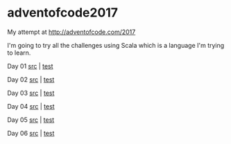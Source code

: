 # adventofcode2017
My attempt at http://adventofcode.com/2017

I'm going to try all the challenges using Scala which is a language I'm trying to learn.

Day 01 [src](advent/src/main/scala/advent/Day01.scala) | [test](advent/test/main/scala/advent/Day01.scala)

Day 02 [src](advent/src/main/scala/advent/Day02.scala) | [test](advent/test/main/scala/advent/Day02.scala)

Day 03 [src](advent/src/main/scala/advent/Day03.scala) | [test](advent/test/main/scala/advent/Day03.scala)

Day 04 [src](advent/src/main/scala/advent/Day04.scala) | [test](advent/test/main/scala/advent/Day04.scala)

Day 05 [src](advent/src/main/scala/advent/Day05.scala) | [test](advent/test/main/scala/advent/Day05.scala)

Day 06 [src](advent/src/main/scala/advent/Day06.scala) | [test](advent/test/main/scala/advent/Day06.scala)
